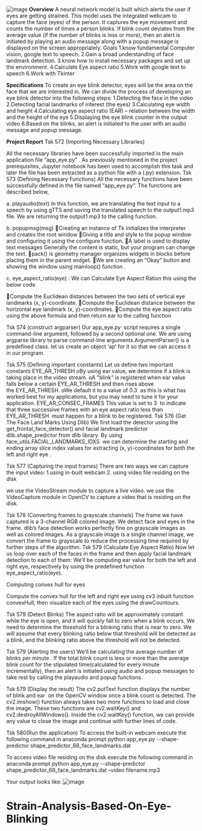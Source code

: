 ![image](https://github.com/kanchiyaswanthsai/Strain-Analysis-Based-On-Eye-Blinking/assets/169437465/1cae955d-6ead-4af4-85ba-2b0427e5f2a3)
**Overview**
A neural network model is built which alerts the user if eyes are getting strained. This model uses the integrated webcam to capture the face (eyes) of the person. It captures the eye movement and counts the number of times a person blinks. If blink count deviates from the average value (if the number of blinks is less or more), then an alert is initiated by playing an audio message along with a  popup message is displayed on the screen appropriately.
Goals
1.know fundamental Computer vision, google text to speech.
2.Gain a broad understanding of face landmark detection.
3.know how to install necessary packages and set up the environment.
4.Calculate Eye aspect ratio
5.Work with google text to speech
6.Work with Tkinter

**Specifications**
To create an eye blink detector, eyes will be the area on the face that we are interested in. We can divide the process of developing an eye blink detector into the following steps:
1.Detecting the face in the video
2.Detecting facial landmarks of interest (the eyes)
3.Calculating eye width and height
4.Calculating eye aspect ratio (EAR) – relation between the width and the height of the eye
5.Displaying the eye blink counter in the output video
6.Based on the blinks, an alert is initiated to the user with an audio message and popup message.

**Project Report**
Tsk 572 (Importing Necessary Libraries)

All the necessary libraries have been successfully imported in the main application file “app_eye.py” . As previously mentioned in the project prerequisites, Jupyter notebook has been used to accomplish this task and later the file has been extracted as a python file with a (.py) extension.
Tsk 573 (Defining Necessary Functions)
All the necessary functions have been successfully defined in the file named “app_eye.py”. The functions are described below,

a. playaudio(text)
In this function, we are translating the text input to a speech by using gTTS and saving the translated speech to the output1.mp3 file. We are returning the output1.mp3 to the calling function.

b. popupmsg(msg)
Creating an instance of Tk initializes the interpreter and creates the root window
Giving a title and style to the popup window and configuring it using the configure function.
A label is used to display text messages Generally the content is static, but your program can change the text.
pack() is geometry manager organizes widgets in blocks before placing them in the parent widget.
We are creating an “Okay” button and showing the window using mainloop() function .

c. eye_aspect_ratio(eye) :
 We can Calculate Eye Aspect Ration this using the below code


Compute the Euclidean distances between the two sets of vertical eye landmarks (x, y)-coordinate.
Compute the Euclidean distance between the horizontal eye landmark (x, y)-coordinates.
Compute the eye aspect ratio using the above formula and then return ear to the calling function
  



Tsk 574 (construct argparser)
Our app_eye.py  script requires a single command-line argument, followed by a second optional one.
We are using argparse library to parse command-line arguments.ArgumentParser() is a predefined class. let us create an object ‘ap’ for it so that we can access it in our program.

Tsk 575 (Defining important constants)
Let us define two important constants
EYE_AR_THRESH
oBy using ear value, we determine if a blink is taking place in the video stream.
oA "blink" is registered when ear value falls below a certain EYE_AR_THRESH and then rises above the EYE_AR_THRESH.
oWe default it to a value of 0.3  as this is what has worked best for my applications, but you may need to tune it for your application.
EYE_AR_CONSEC_FRAMES
This value is set to 3  to indicate that three successive frames with an eye aspect ratio less than EYE_AR_THRESH  must happen for a blink to be registered.
Tsk 576 (Get The Face Land Marks Using Dlib)
We first load the detector using the get_frontal_face_detector() and facial landmark predictor dlib.shape_predictor from dlib library.
By using face_utils.FACIAL_LANDMARKS_IDXS  we can determine the starting and ending array slice index values for extracting (x, y)-coordinates for both the left and right eye .

Tsk 577 (Capturing the input frames)
There are two ways we can capture the input video:
1.using in-built webcam
2. using video file residing on the disk

we use the VideoStream module to capture a live video.
we use the VideoCapture module in OpenCV to capture a video that is residing on the disk.



Tsk 578 (Converting frames to grayscale channels)
The frame we have captured is a 3-channel RGB colored image. We detect face and eyes in the frame. dlib’s face detection works perfectly fine on grayscale images as well as colored images. As a grayscale image is a single channel image, we convert the frame to grayscale to reduce the processing time required by further steps of the algorithm.
Tsk 579 (Calculate Eye Aspect Ratio)
Now let us loop over each of the faces in the frame and then apply facial landmark detection to each of them:
We’ll be computing ear value for both the left and right eye, respectively by using the predefined function eye_aspect_ratio(eye).

Computing convex hull for eyes

Compute the convex hull for the left and right eye using cv3 inbuilt function convexHull, then visualize each of the eyes using the drawCountours.

Tsk 579 (Detect Blinks)
The aspect ratio will be approximately constant while the eye is open, and it will quickly fall to zero when a blink occurs. We need to determine the threshold for a blinking ratio that is near to zero. We will assume that every blinking ratio below that threshold will be detected as a blink, and the blinking ratio above the threshold will not be detected. 

Tsk 579 (Alerting the users)
We’ll be calculating the average number of blinks per minute . If the total blink count is less or more than the average blink count for the stipulated time(calculated for every minute incrementally), then an alert is initiated using audio and popup messages to take rest by calling the playaudio and popup functions.

Tsk 579 (Display the result)
The cv2.putText function displays the number of blink and ear  on the OpenCV window once a blink count is detected. The cv2.imshow() function always takes two more functions to load and close the image. These two functions are cv2.waitKey() and cv2.destroyAllWindows(). Inside the cv2.waitKey() function, we can provide any value to close the image and continue with further lines of code.

Tsk 580(Run the application)
To access the built-in webcam execute the following command in anaconda prompt
python app_eye.py --shape-predictor shape_predictor_68_face_landmarks.dat

To access video file residing on the disk execute the following command in anaconda prompt
python app_eye.py --shape-predictor shape_predictor_68_face_landmarks.dat –video filename.mp3

Your output looks like:
![image](https://github.com/kanchiyaswanthsai/Strain-Analysis-Based-On-Eye-Blinking/assets/169437465/6bd0f8c9-9929-4b5f-9a2b-9be49f3adeb1)

# Strain-Analysis-Based-On-Eye-Blinking
